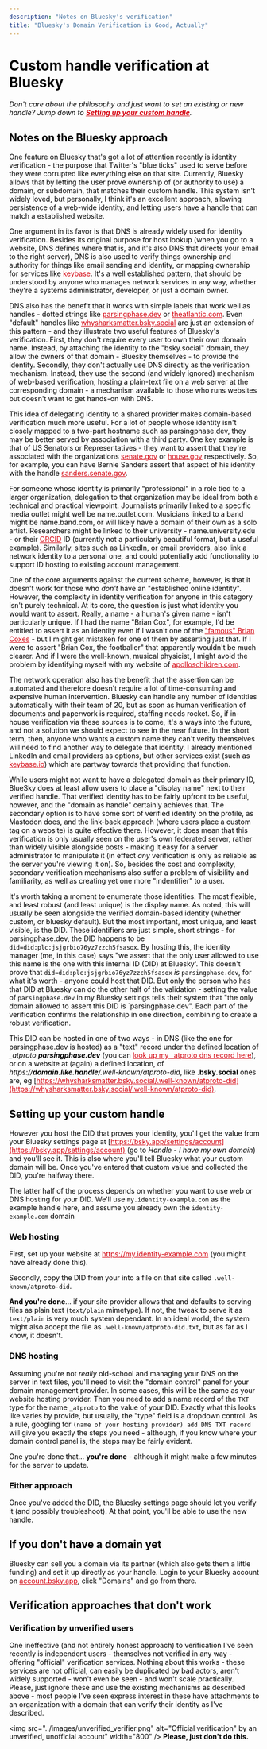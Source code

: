 ```yaml
---
description: "Notes on Bluesky's verification"
title: "Bluesky's Domain Verification is Good, Actually"
---
```

<style>body { color: #000 } .inner { min-width: 80% } a { color: #d5000d }</style>

# Custom handle verification at Bluesky

_Don't care about the philosophy and just want to set an existing or new handle? Jump down to **[Setting up your custom handle](#setting-up-your-custom-handle)**._

## Notes on the Bluesky approach

One feature on Bluesky that's got a lot of attention recently is identity verification -  the purpose that Twitter's "blue ticks" used to serve before they were corrupted like everything else on that site. Currently, Bluesky allows that by letting the user prove ownership of (or authority to use) a domain, or subdomain, that matches their custom handle. This system isn't widely loved, but personally, I think it's an excellent approach, allowing persistence of a web-wide identity, and letting users have a handle that can match a established website.

One argument in its favor is that DNS is already widely used for identity verification. Besides its original purpose for host lookup (when you go to a website, DNS defines where that is, and it's also DNS that directs your email to the right server), DNS is also used to verify things ownership and authority for things like email sending and identity, or mapping ownership for services like [keybase](https://keybase.io). It's a well established pattern, that should be understood by anyone who manages network services in any way, whether they're a systems administrator, developer, or just a domain owner.

DNS also has the benefit that it works with simple labels that work well as handles - dotted strings like [parsingphase.dev](https://bsky.app/profile/parsingphase.dev) or [theatlantic.com](https://bsky.app/profile/). Even "default" handles like [whysharksmatter.bsky.social](https://bsky.app/profile/whysharksmatter.bsky.social) are just an extension of this pattern - and they illustrate two useful features of Bluesky's verification. First, they don't require every user to own their own domain name. Instead, by attaching the identity to the "bsky.social" domain, they allow the owners of that domain - Bluesky themselves - to provide the identity. Secondly, they don't actually use DNS directly as the verification mechanism. Instead, they use the second (and widely ignored) mechanism of web-based verification, hosting a plain-text file on a web server at the corresponding domain - a mechanism available to those who runs websites but doesn't want to get hands-on with DNS.

This idea of delegating identity to a shared provider makes domain-based verification much more useful. For a lot of people whose identity isn't closely mapped to a two-part hostname such as parsingphase.dev, they may be better served by association with a third party. One key example is that of US Senators or Representatives - they want to assert that they're associated with the organizations [senate.gov](https://senate.gov) or [house.gov](https://house.gov) respectively. So, for example, you can have Bernie Sanders assert that aspect of his identity with the handle [sanders.senate.gov](https://bsky.app/profile/sanders.senate.gov). 

For someone whose identity is primarily "professional" in a role tied to a larger organization, delegation to that organization may be ideal from both a technical and practical viewpoint. Journalists primarily linked to a specific media outlet might well be name.outlet.com. Musicians linked to a band might be name.band.com, or will likely have a domain of their own as a solo artist. Researchers might be linked to their university - name.university.edu - or their [ORCID](https://orcid.org/) ID (currently not a particularly beautiful format, but a useful example). Similarly, sites such as LinkedIn, or email providers, also link a network identity to a personal one, and could potentially add functionality to support ID hosting to existing account management.

One of the core arguments against the current scheme, however, is that it doesn't work for those who *don't* have an "established online identity". However, the complexity in identity verification for anyone in this category isn't purely technical. At its core, the question is just what identity you would want to assert. Really, a name - a human's given name - isn't particularly unique. If I had the name "Brian Cox", for example, I'd be entitled to assert it as an identity even if I wasn't one of the ["famous" Brian Coxes](https://en.wikipedia.org/wiki/Brian_Cox) - but I might get mistaken for one of them by asserting just that. If I were to assert "Brian Cox, the footballer" that apparently wouldn't be much clearer. And if I were the well-known, musical physicist, I might avoid the problem by identifying myself with my website of [apolloschildren.com](https://apolloschildren.com/). 

The network operation also has the benefit that the assertion can be automated and therefore doesn't require a lot of time-consuming and expensive human intervention. Bluesky can handle any number of identities automatically with their team of 20, but as soon as human verification of documents and paperwork is required, staffing needs rocket. So, if in-house verification via these sources is to come, it's a ways into the future, and not a solution we should expect to see in the near future. In the short term, then, anyone who wants a custom name they can't verify themselves will need to find another way to delegate that identity. I already mentioned LinkedIn and email providers as options, but other services exist (such as [keybase.io](https://keybase.io)) which are partway towards that providing that function. 

While users might not want to have a delegated domain as their primary ID, BlueSky does at least allow users to place a "display name" next to their verified handle. That verified identity has to be fairly upfront to be useful, however, and the "domain as handle" certainly achieves that. The secondary option is to have some sort of verified identity on the profile, as Mastodon does, and the link-back approach (where users place a custom tag on a website) is quite effective there. However, it does mean that this verification is only usually seen on the user's own federated server, rather than widely visible alongside posts - making it easy for a server administrator to manipulate it (in effect *any* verification is only as reliable as the server you're viewing it on). So, besides the cost and complexity, secondary verification mechanisms also suffer a problem of visibility and familiarity, as well as creating yet one more "indentifier" to a user.

It's worth taking a moment to enumerate those identities. The most flexible, and least robust (and least unique) is the display name. As noted, this will usually be seen alongside the verified domain-based identity (whether custom, or bluesky default). But the most important, most unique, and least visible, is the DID. These identifiers are just simple, short strings - for parsingphase.dev, the DID happens to be `did=did:plc:jsjgrbio76yz7zzch5fsasox`. By hosting this, the identity manager (me, in this case) says "we assert that the only user allowed to use this name is the one with this internal ID (DID) at Bluesky'. This doesn't prove that `did=did:plc:jsjgrbio76yz7zzch5fsasox` *is* `parsingphase.dev`, for what it's worth - anyone could host that DID. But only the person who has that DID at Bluesky can do the other half of the validation - setting the value of `parsingphase.dev` in my Bluesky settings tells their system that "the only domain allowed to assert this DID is `parsingphase.dev". Each part of the verification confirms the relationship in one direction, combining to create a robust verification.

This DID can be hosted in one of two ways - in DNS (like the one for parsingphase.dev is hosted) as a "text" record under the defined location of *_atproto.**parsingphase.dev*** (you can [look up my _atproto dns record here](https://mxtoolbox.com/SuperTool.aspx?action=txt%3a_atproto.parsingphase.dev&run=toolpage)), or on a website at (again) a defined location, of *https://**domain.like.handle**/.well-known/atproto-did*, like **.bsky.social** ones are, eg [https://whysharksmatter.bsky.social/.well-known/atproto-did](https://whysharksmatter.bsky.social/.well-known/atproto-did).

## Setting up your custom handle

However you host the DID that proves your identity, you'll get the value from your Bluesky settings page at [https://bsky.app/settings/account](https://bsky.app/settings/account) (go to _Handle_ - _I have my own domain_) and you'll see it. This is also where you'll tell Bluesky what your custom domain will be. Once you've entered that custom value and collected the DID, you're halfway there.

The latter half of the process depends on whether you want to use web or DNS hosting for your DID. We'll use `my.identity-example.com` as the example handle here, and assume you already own the `identity-example.com` domain

### Web hosting

First, set up your website at https://my.identity-example.com (you might have already done this).

Secondly, copy the DID from your into a file on that site called `.well-known/atproto-did`. 

**And you're done**… if your site provider allows that and defaults to serving files as plain text (`text/plain` mimetype).  If not, the tweak to serve it as `text/plain` is very much system dependant. In an ideal world, the system might also accept the file as `.well-known/atproto-did.txt`, but as far as I know, it doesn't.

### DNS hosting

Assuming you're not *really* old-school and managing your DNS on the server in text files, you'll need to visit the "domain control" panel for your domain management provider. In some cases, this will be the same as your website hosting provider. Then you need to add a name record of the `TXT` type for the name `_atproto` to the value of your DID. Exactly what this looks like varies by provide, but usually, the "type" field is a dropdown control. As a rule, googling for `(name of your hosting provider) add DNS TXT record` will give you exactly the steps you need - although, if you know where your domain control panel is, the steps may be fairly evident.

One you're done that… **you're done** - although it might make a few minutes for the server to update.

### Either approach

Once you've added the DID, the Bluesky settings page should let you verify it (and possibly troubleshoot). At that point, you'll be able to use the new handle.

## If you don't have a domain yet

Bluesky can sell you a domain via its partner (which also gets them a little funding) and set it up directly as your handle. Login to your Bluesky account on [account.bsky.app](https://account.bsky.app/user/domains), click "Domains" and go from there.

## Verification approaches that don't work

### Verification by unverified users

One ineffective (and not entirely honest approach) to verification I've seen recently is independent users - themselves not verified in any way - offering "official" verification services. Nothing about this works - these services are not official, can easily be duplicated by bad actors, aren't widely supported - won't even be seen - and won't scale practically. Please, just ignore these and use the existing mechanisms as described above - most people I've seen express interest in these have attachments to an organization with a domain that can verify their identity as I've described. 

<img src="../images/unverified_verifier.png" alt="Official verification" by an unverified, unofficial account" width="800" />
**Please, just don't do this.**